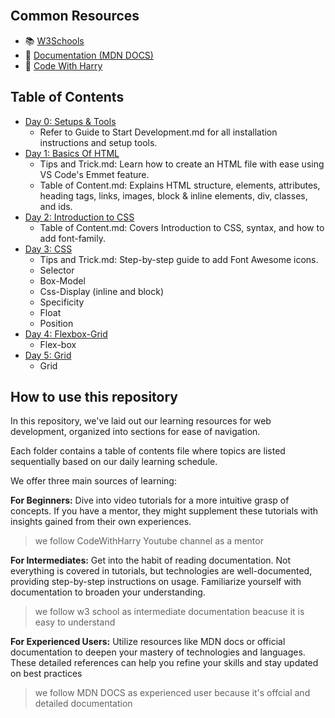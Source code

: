 <br>

## Common Resources

- 📚 [W3Schools](https://www.w3schools.com/) 
- 📖 [Documentation (MDN DOCS)](https://developer.mozilla.org/en-US/docs/Learn/HTML/Introduction_to_HTML) 
- 🎥 [Code With Harry](https://youtube.com/playlist?list=PLu0W_9lII9agq5TrH9XLIKQvv0iaF2X3w&si=7VeHmaWFR4hHxSPW) 

## Table of Contents

- [Day 0: Setups & Tools](/Day%200:%20Setups%20&%20Tools/)
    - Refer to Guide to Start Development.md for all installation instructions and setup tools.
- [Day 1: Basics Of HTML](/Day%201:%20Basics%20Of%20HTML/)
    - Tips and Trick.md: Learn how to create an HTML file with ease using VS Code's Emmet feature.
    - Table of Content.md: Explains HTML structure, elements, attributes, heading tags, links, images, block & inline elements, div, classes, and ids.
- [Day 2: Introduction to CSS](/Day%202:%20Introduction%20to%20CSS/)
    - Table of Content.md: Covers Introduction to CSS, syntax, and how to add font-family.
- [Day 3: CSS](/Day%203:%20CSS/)
    - Tips and Trick.md: Step-by-step guide to add Font Awesome icons.
    - Selector
    - Box-Model
    - Css-Display (inline and block)
    - Specificity
    - Float
    - Position
- [Day 4: Flexbox-Grid](/Day%204:%20Flexbox-Grid/)
    - Flex-box
- [Day 5: Grid](/Day%205:Grid/)
    - Grid

## How to use this repository

In this repository, we've laid out our learning resources for web development, organized into sections for ease of navigation.

Each folder contains a table of contents file where topics are listed sequentially based on our daily learning schedule.

We offer three main sources of learning:

**For Beginners:** Dive into video tutorials for a more intuitive grasp of concepts. If you have a mentor, they might supplement these tutorials with insights gained from their own experiences.
> we follow CodeWithHarry Youtube channel as a mentor

**For Intermediates:** Get into the habit of reading documentation. Not everything is covered in tutorials, but technologies are well-documented, providing step-by-step instructions on usage. Familiarize yourself with documentation to broaden your understanding.
> we follow w3 school as intermediate documentation beacuse it is easy to understand 

**For Experienced Users:** Utilize resources like MDN docs or official documentation to deepen your mastery of technologies and languages. These detailed references can help you refine your skills and stay updated on best practices

> we follow MDN DOCS as experienced user because it's offcial and detailed documentation 
